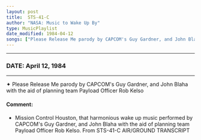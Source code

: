 ```yaml
---
layout: post
title:  STS-41-C
author: "NASA: Music to Wake Up By"
type: MusicPlaylist
date_modified: 1984-04-12
songs: ["Please Release Me parody by CAPCOM's Guy Gardner, and John Blaha with the aid of planning team Payload Officer Rob Kelso"]
---
```


----
### DATE: April 12, 1984
----
✦ Please Release Me parody by CAPCOM's Guy Gardner, and John Blaha with the aid of planning team Payload Officer Rob Kelso

#### Comment:
* Mission Control Houston, that harmonious wake up music performed by CAPCOM's Guy Gardner, and John Blaha with the aid of planning team Payload Officer Rob Kelso. From STS-41-C AIR/GROUND TRANSCRIPT



<br/>
<center>
	<a target="_blank"
	   href="https://twitter.com/intent/tweet?hashtags=Space,NASA,Playlist,NASAWakeupCalls,SpaceProgram&text=🚀 {{ page.author}}, '{{ page.songs.first }}' {{ page.title }}, {{ page.date | date: '%B %d, %Y' }}. {{ site.url }}{{ page.url }}&via=nasawakeupcalls"><i class="fab fa-twitter" alt="Tweet this page" style="font-size: 1.3em;"></i></a>
	&nbsp; 	<i class="fas fa-user-astronaut" style="font-size: 1.5em;"></i> &nbsp;
    <a id="custom_amazon_link"
       type="amzn" search="#"
       category="popular music">
    <i class="fab fa-amazon" style="font-size: 1.3em;"></i></a>
</center>

<!-- Randomly resolve an individual entry from a song array -->
<script src="/assets/javascript/seedrandom.min.js"></script>
<script>
  var wake_me_up = ["Please Release Me parody by CAPCOM's Guy Gardner, and John Blaha with the aid of planning team Payload Officer Rob Kelso"];
  var prng = new Math.seedrandom();
  function randomSong() {
    song = wake_me_up[Math.floor(Math.random() * wake_me_up.length)];
    var amazon_link = document.getElementById("custom_amazon_link");
    amazon_link.setAttribute("search", song);
  }
  window.onload = randomSong();
</script>
